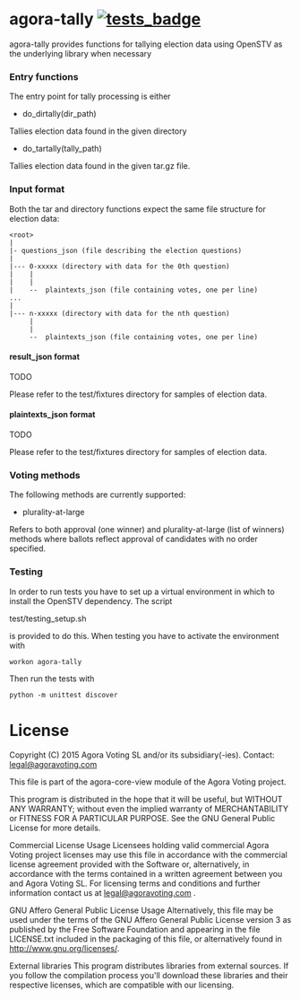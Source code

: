 # agora-tally [![tests_badge]][tests_link]

agora-tally provides functions for tallying election data using OpenSTV as the underlying library when necessary

[tests_badge]: https://github.com/agoravoting/agora-tally/workflows/Test%20python/badge.svg
[tests_link]: https://github.com/agoravoting/agora-tally/actions?query=workflow%3A%22Test+python%22

### Entry functions

The entry point for tally processing is either

* do_dirtally(dir_path)

Tallies election data found in the given directory

* do_tartally(tally_path)

Tallies election data found in the given tar.gz file.

### Input format

Both the tar and directory functions expect the same file structure for election data:

```
<root>
|
|- questions_json (file describing the election questions)
|
|--- 0-xxxxx (directory with data for the 0th question)
|    |
|    |
|    --  plaintexts_json (file containing votes, one per line)
...
|
|--- n-xxxxx (directory with data for the nth question)
     |
     |
     --  plaintexts_json (file containing votes, one per line)
```

#### result_json format

TODO

Please refer to the test/fixtures directory for samples of election data.

#### plaintexts_json format

TODO

Please refer to the test/fixtures directory for samples of election data.

### Voting methods

The following methods are currently supported:
* plurality-at-large

Refers to both approval (one winner) and plurality-at-large (list of winners) methods where ballots reflect
approval of candidates with no order specified.

### Testing

In order to run tests you have to set up a virtual environment in which to install the OpenSTV dependency. The script

test/testing_setup.sh

is provided to do this. When testing you have to activate the environment with

```workon agora-tally```

Then run the tests with

 ```python -m unittest discover```

# License

Copyright (C) 2015 Agora Voting SL and/or its subsidiary(-ies).
Contact: legal@agoravoting.com

This file is part of the agora-core-view module of the Agora Voting project.

This program is distributed in the hope that it will be useful, but WITHOUT ANY
WARRANTY; without even the implied warranty of MERCHANTABILITY or FITNESS FOR A
PARTICULAR PURPOSE.  See the GNU General Public License for more details.

Commercial License Usage
Licensees holding valid commercial Agora Voting project licenses may use this
file in accordance with the commercial license agreement provided with the
Software or, alternatively, in accordance with the terms contained in
a written agreement between you and Agora Voting SL. For licensing terms and
conditions and further information contact us at legal@agoravoting.com .

GNU Affero General Public License Usage
Alternatively, this file may be used under the terms of the GNU Affero General
Public License version 3 as published by the Free Software Foundation and
appearing in the file LICENSE.txt included in the packaging of this file, or
alternatively found in <http://www.gnu.org/licenses/>.

External libraries
This program distributes libraries from external sources. If you follow the
compilation process you'll download these libraries and their respective
licenses, which are compatible with our licensing.

